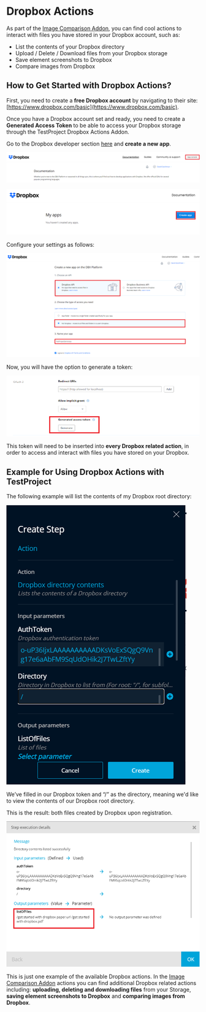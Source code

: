 # Dropbox Actions

As part of the [Image Comparison Addon](https://docs.testproject.io/testproject-addons/available-addons/image-comparison-addon), you can find cool actions to interact with files you have stored in your Dropbox account, such as:

* List the contents of your Dropbox directory
* Upload / Delete / Download files from your Dropbox storage
* Save element screenshots to Dropbox
* Compare images from Dropbox

## How to Get Started with Dropbox Actions?

First, you need to create a **free Dropbox account** by navigating to their site: [https://www.dropbox.com/basic](https://www.dropbox.com/basic).   
  
Once you have a Dropbox account set and ready, you need to create a **Generated Access Token** to be able to access your Dropbox storage through the TestProject Dropbox Actions Addon.   
  
Go to the Dropbox developer section [here](https://www.dropbox.com/developers/documentation) and **create a new app**.

![](../../../.gitbook/assets/2.png)

![Create a New App in Dropbox Developer Section](../../../.gitbook/assets/3.png)

  
Configure your settings as follows:

![Configure Dropbox Settings](../../../.gitbook/assets/4.png)

  
Now, you will have the option to generate a token:

![Generated Access Token to Dropbox Storage](../../../.gitbook/assets/5.png)


  
This token will need to be inserted into **every Dropbox related action**, in order to access and interact with files you have stored on your Dropbox.

## Example for Using Dropbox Actions with TestProject

The following example will list the contents of my Dropbox root directory:

![Dropbox Directory Contents Action - TestProject Addon](../../../.gitbook/assets/6.png)


We’ve filled in our Dropbox token and “/” as the directory, meaning we'd like to view the contents of our Dropbox root directory.

This is the result: both files created by Dropbox upon registration.

![](../../../.gitbook/assets/7.png)

This is just one example of the available Dropbox actions. In the [Image Comparison Addon](https://docs.testproject.io/testproject-addons/available-addons/image-comparison-addon) actions you can find additional Dropbox related actions including: **uploading, deleting and downloading files** from your Storage, **saving element screenshots to Dropbox** and **comparing images from Dropbox**.

